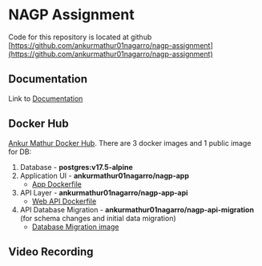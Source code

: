 # NAGP Assignment
Code for this repository is located at github [https://github.com/ankurmathur01nagarro/nagp-assignment](https://github.com/ankurmathur01nagarro/nagp-assignment)

## Documentation
Link to [Documentation](DOCUMENTATION.md)

## Docker Hub
[Ankur Mathur Docker Hub](https://hub.docker.com/repositories/ankurmathur01nagarro). There are 3 docker images and 1 public image for DB:

1. Database - **postgres:v17.5-alpine**
2. Application UI - **ankurmathur01nagarro/nagp-app**
    - [App Dockerfile](./app/Dockerfile)
3. API Layer - **ankurmathur01nagarro/nagp-app-api**
    - [Web API Dockerfile](./api/Dockerfile.api)
4. API Database Migration - **ankurmathur01nagarro/nagp-api-migration** (for schema changes and initial data migration)
    - [Database Migration image](./api/Dockerfile.migration)

## Video Recording

[]()